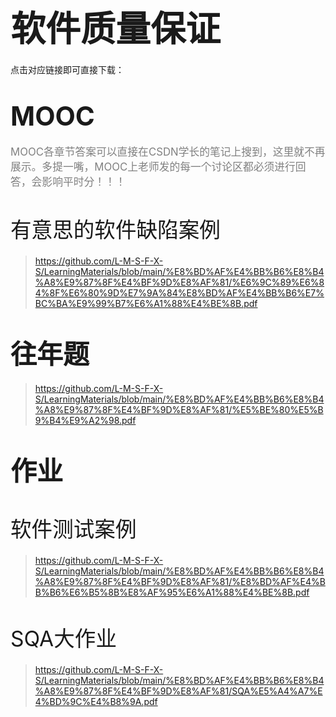 # <span style="font-size: 2.0em; font-weight: bold;">软件质量保证</span>

点击对应链接即可直接下载：

# <span style="font-size: 1.5em; font-weight: bold;">MOOC</span>

<span style="font-size: 1.2em; font-weight: normal; color: gray;">MOOC各章节答案可以直接在CSDN学长的笔记上搜到，这里就不再展示。多提一嘴，MOOC上老师发的每一个讨论区都必须进行回答，会影响平时分！！！</span>

# <span style="font-size: 1.2em; font-weight: lighter;">有意思的软件缺陷案例</span>

>  https://github.com/L-M-S-F-X-S/LearningMaterials/blob/main/%E8%BD%AF%E4%BB%B6%E8%B4%A8%E9%87%8F%E4%BF%9D%E8%AF%81/%E6%9C%89%E6%84%8F%E6%80%9D%E7%9A%84%E8%BD%AF%E4%BB%B6%E7%BC%BA%E9%99%B7%E6%A1%88%E4%BE%8B.pdf

# <span style="font-size: 1.5em; font-weight: bold;">往年题</span>

>  https://github.com/L-M-S-F-X-S/LearningMaterials/blob/main/%E8%BD%AF%E4%BB%B6%E8%B4%A8%E9%87%8F%E4%BF%9D%E8%AF%81/%E5%BE%80%E5%B9%B4%E9%A2%98.pdf

# <span style="font-size: 1.5em; font-weight: bold;">作业</span>

# <span style="font-size: 1.2em; font-weight: lighter;">软件测试案例</span>

>  https://github.com/L-M-S-F-X-S/LearningMaterials/blob/main/%E8%BD%AF%E4%BB%B6%E8%B4%A8%E9%87%8F%E4%BF%9D%E8%AF%81/%E8%BD%AF%E4%BB%B6%E6%B5%8B%E8%AF%95%E6%A1%88%E4%BE%8B.pdf

# <span style="font-size: 1.2em; font-weight: lighter;">SQA大作业</span>

>  https://github.com/L-M-S-F-X-S/LearningMaterials/blob/main/%E8%BD%AF%E4%BB%B6%E8%B4%A8%E9%87%8F%E4%BF%9D%E8%AF%81/SQA%E5%A4%A7%E4%BD%9C%E4%B8%9A.pdf
